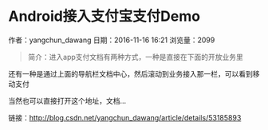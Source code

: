 # Android接入支付宝支付Demo
作者：yangchun_dawang
日期：2016-11-16 16:21
浏览量：2099
> 简介：进入app支付文档有两种方式，一种是直接在下面的开放业务里



还有一种是通过上面的导航栏文档中心，然后滚动到业务接入那一栏，可以看到移动支付



当然也可以直接打开这个地址，文档...

 链接：http://blog.csdn.net/yangchun_dawang/article/details/53185893

